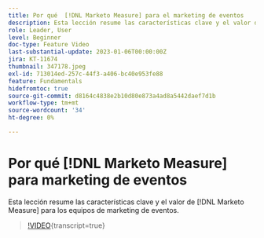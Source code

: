 ```yaml
---
title: Por qué  [!DNL Marketo Measure] para el marketing de eventos
description: Esta lección resume las características clave y el valor de  [!DNL Marketo Measure] para los equipos de marketing de eventos.
role: Leader, User
level: Beginner
doc-type: Feature Video
last-substantial-update: 2023-01-06T00:00:00Z
jira: KT-11674
thumbnail: 347178.jpeg
exl-id: 713014ed-257c-44f3-a406-bc40e953fe88
feature: Fundamentals
hidefromtoc: true
source-git-commit: d8164c4838e2b10d80e873a4ad8a5442daef7d1b
workflow-type: tm+mt
source-wordcount: '34'
ht-degree: 0%

---
```


# Por qué [!DNL Marketo Measure] para marketing de eventos

Esta lección resume las características clave y el valor de [!DNL Marketo Measure] para los equipos de marketing de eventos.

>[!VIDEO](https://video.tv.adobe.com/v/3422349/?learn=on&captions=spa){transcript=true}
